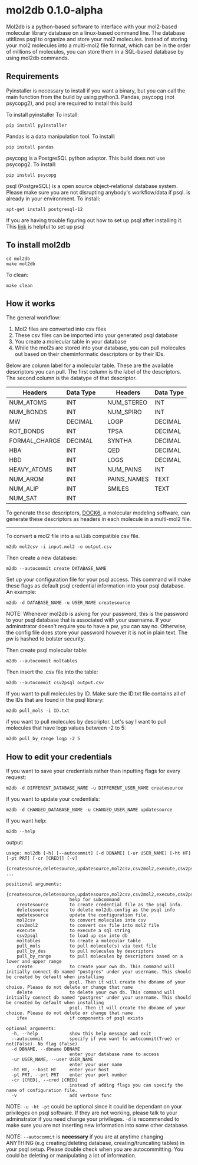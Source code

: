 # mol2db 0.1.0-alpha

Mol2db is a python-based software to interface with your mol2-based molecular library database on a linux-based command line. The database utitlizes psql to organize and store your mol2 molecules. Instead of storing your mol2 molecules into a multi-mol2 file format, which can be in the order of millions of molecules, you can store them in a SQL-based database by using mol2db commands.  


## Requirements
Pyinstaller is necessary to install if you want a binary, but you can call the main function from the build by using python3. 
Pandas, psycopg (not psycopg2), and psql are required to install this build

To install pyinstaller
To install:
```
pip install pyinstaller
```

Pandas is a data manipulation tool. 
To install: 
```
pip install pandas
```

psycopg is a PostgreSQL python adaptor. This build does not use psycopg2.
To install:
```
pip install psycopg
```

psql (PostgreSQL) is a open source object-relational database system.
Please make sure you are not disrupting anybody's workflow/data if psql.
is already in your environment. 
To install:
```
apt-get install postgresql-12
```

If you are having trouble figuring out how to set up psql after installing it.
This [link](https://pimylifeup.com/raspberry-pi-postgresql/) is helpful to set up psql



## To install mol2db

```
cd mol2db
make mol2db
```


To clean:
```
make clean
```

## How it works

The general workflow:

1. Mol2 files are converted into csv files
2. These csv files can be imported into your generated psql database
3. You create a molecular table in your database
4. While the mol2s are stored into your database, you can pull molecules out based on their cheminformatic
descriptors or by their IDs.

Below are column label for a molecular table. These are the available descriptors you can pull. 
The first column is the label of the descriptors. The second column is the datatype of that descriptor. 

| Headers        | Data Type |   | Headers     | Data Type |
|----------------|-----------|---|-------------|-----------|
| NUM_ATOMS      | INT       |   | NUM_STEREO  | INT       |
| NUM_BONDS      | INT       |   | NUM_SPIRO   | INT       |
| MW             | DECIMAL   |   | LOGP        | DECIMAL   |
| ROT_BONDS      | INT       |   | TPSA        | DECIMAL   |
| FORMAL_CHARGE  | DECIMAL   |   | SYNTHA      | DECIMAL   |
| HBA            | INT       |   | QED         | DECIMAL   |
| HBD            | INT       |   | LOGS        | DECIMAL   |
| HEAVY_ATOMS    | INT       |   | NUM_PAINS   | INT       |
| NUM_AROM       | INT       |   | PAINS_NAMES | TEXT      |
| NUM_ALIP       | INT       |   | SMILES      | TEXT      |
| NUM_SAT        | INT       |   |             |           |


To generate these descriptors, [DOCK6](https://dock.compbio.ucsf.edu/DOCK_6/index.htm), a molecular modeling software, can generate these descriptors as headers in each molecule in a multi-mol2 file.

---

To convert a mol2 file into a `mol2db` compatible csv file.

```
m2db mol2csv -i input.mol2 -o output.csv
```

Then create a new database:
```
m2db --autocommit create DATABASE_NAME
```

Set up your configuration file for your psql access.
This command will make these flags as default psql credential information
into your psql database. An example:
```
m2db -d DATABASE_NAME -u USER_NAME createsource 
```

NOTE: Whenever mol2db is asking for your password, this is the password to your psql database that is associated with your username. If your adminstrator doesn't require you to have a pw, you can say no. Otherwise, the config file does store your password however it is not in plain text. The pw is hashed to bolster security. 

Then create psql molecular table:
```
m2db --autocommit moltables
```

Then insert the .csv file into the table:
```
m2db --autocommit csv2psql output.csv
```

If you want to pull molecules by ID. Make sure the ID.txt file contains all of the IDs
that are found in the psql library:
```
m2db pull_mols -i ID.txt
```

if you want to pull molecules by descriptor. Let's say I want to pull molecules that have logp values between
-2 to 5:
```
m2db pull_by_range logp -2 5
```



## How to edit your credentials
If you want to save your credentials rather than inputting flags for 
every request:

```
m2db -d DIFFERENT_DATABASE_NAME -u DIFFERENT_USER_NAME createsource 
```

If you want to update your credentials:

```
m2db -d CHANGED_DATABASE_NAME -u CHANGED_USER_NAME updatesource
```


If you want help:
```
m2db --help
```

output:

```
usage: mol2db [-h] [--autocommit] [-d DBNAME] [-ur USER_NAME] [-ht HT] [-pt PRT] [-cr [CRED]] [-v]
              {createsource,deletesource,updatesource,mol2csv,csv2mol2,execute,csv2psql,moltables,pull_mols,pull_by_des,pull_by_range,create,delete,ifex} ...

positional arguments:
  {createsource,deletesource,updatesource,mol2csv,csv2mol2,execute,csv2psql,moltables,pull_mols,pull_by_des,pull_by_range,create,delete,ifex}
                        help for subcommand
    createsource        to create credential file as the psql info.
    deletesource        to delete mol2db.config as the psql info
    updatesource        update the configuration file.
    mol2csv             to convert molecules into csv
    csv2mol2            to convert csv file into mol2 file
    execute             to execute a sql string
    csv2psql            to load up csv into db
    moltables           to create a molecular table
    pull_mols           to pull molecule(s) via text file
    pull_by_des         to pull molecules by descriptors
    pull_by_range       to pull molecules by descriptors based on a lower and upper range
    create              to create your own db. This command will initially connect db named "postgres" under your username. This should be created by default when installing
                        psql. Then it will create the dbname of your choice. Please do not delete or change that name
    delete              to delete your own db. This command will initially connect db named "postgres" under your username. This should be created by default when installing
                        psql. Then it will create the dbname of your choice. Please do not delete or change that name
    ifex                if components of psql exists

optional arguments:
  -h, --help            show this help message and exit
  --autocommit          specify if you want to autocommit(True) or not(False). No flag (False)
  -d DBNAME, --dbname DBNAME
                        enter your database name to access
  -ur USER_NAME, --user USER_NAME
                        enter your user name
  -ht HT, --host HT     enter your host
  -pt PRT, --prt PRT    enter your port number
  -cr [CRED], --cred [CRED]
                        instead of adding flags you can specify the name of configuration file.
  -v                    add verbose func
```

NOTE: `-u -ht -pt` could be optional since it could be dependant on your privileges on psql software. If they are not working, please talk to your adminstrator if you need change your privileges. `-d` is recommended to make sure you are not inserting new information into some other database. 

NOTE: `--autocommit` is **necessary** if you are at anytime changing ANYTHING (e.g creating/deleting database, creating/truncating tables) in your psql setup. Please double check when you are autocommitting. You could be deleting or manipulating a lot of information. 









